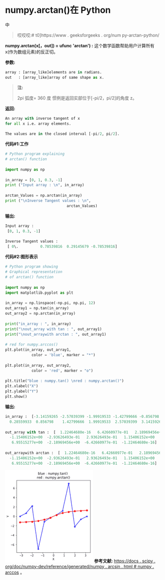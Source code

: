 # numpy.arctan()在 Python

中

> 哎哎哎:# t0]https://www . geeksforgeeks . org/num py-arctan-python/

**numpy.arctan(x[，out]) = ufunc 'arctan') :** 这个数学函数帮助用户计算所有 x(作为数组元素)的反正切。

**参数:**

```py
array : [array_like]elements are in radians.
out   : [array_like]array of same shape as x.

```

> **注:**
> 
> 2pi 弧度= 360 度
> 惯例是返回实部位于[-pi/2，pi/2]的角度 z。

**返回:**

```py
An array with inverse tangent of x
for all x i.e. array elements. 

The values are in the closed interval [-pi/2, pi/2].

```

**代码#1:工作**

```py
# Python program explaining
# arctan() function

import numpy as np

in_array = [0, 1, 0.3, -1]
print ("Input array : \n", in_array)

arctan_Values = np.arctan(in_array)
print ("\nInverse Tangent values : \n",
                            arctan_Values)
```

**输出:**

```py
Input array : 
 [0, 1, 0.3, -1]

Inverse Tangent values : 
 [ 0\.          0.78539816  0.29145679 -0.78539816]
```

**代码#2:图形表示**

```py
# Python program showing
# Graphical representation  
# of arctan() function

import numpy as np
import matplotlib.pyplot as plt

in_array = np.linspace(-np.pi, np.pi, 12)
out_array1 = np.tan(in_array)
out_array2 = np.arctan(in_array)

print("in_array : ", in_array)
print("\nout_array with tan : ", out_array1)
print("\nout_arraywith arctan : ", out_array1)

# red for numpy.arccos()
plt.plot(in_array, out_array1,
            color = 'blue', marker = "*")

plt.plot(in_array, out_array2,
            color = 'red', marker = "o")

plt.title("blue : numpy.tan() \nred : numpy.arctan()")
plt.xlabel("X")
plt.ylabel("Y")
plt.show()
```

**输出:**

```py
in_array :  [-3.14159265 -2.57039399 -1.99919533 -1.42799666 -0.856798   -0.28559933
  0.28559933  0.856798    1.42799666  1.99919533  2.57039399  3.14159265]

out_array with tan :  [  1.22464680e-16   6.42660977e-01   2.18969456e+00  -6.95515277e+00
  -1.15406152e+00  -2.93626493e-01   2.93626493e-01   1.15406152e+00
   6.95515277e+00  -2.18969456e+00  -6.42660977e-01  -1.22464680e-16]

out_arraywith arctan :  [  1.22464680e-16   6.42660977e-01   2.18969456e+00  -6.95515277e+00
  -1.15406152e+00  -2.93626493e-01   2.93626493e-01   1.15406152e+00
   6.95515277e+00  -2.18969456e+00  -6.42660977e-01  -1.22464680e-16]
```

![](img/5164422671b77333db6ed75dabd680fd.png)
**参考文献:**
[https://docs . scipy . org/doc/numpy-dev/reference/generated/numpy . arcsin . html # numpy . arccos](https://docs.scipy.org/doc/numpy-dev/reference/generated/numpy.arcsin.html#numpy.arccos)
。